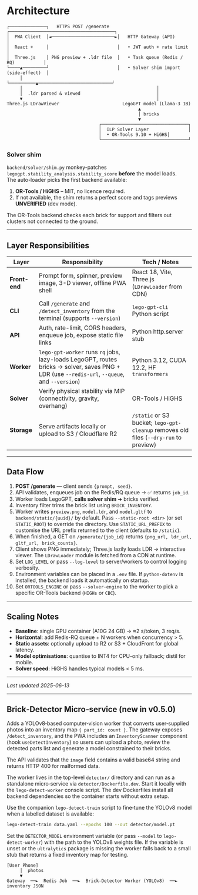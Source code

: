 
# Architecture

```
┌──────────────┐   HTTPS POST /generate   ┌────────────────────────────────────────┐
│  PWA Client  │◄────────────────────────►│   HTTP Gateway (API)                │
│  React +     │                          │   • JWT auth + rate limit                 │
│  Three.js    │ PNG preview + .ldr file  │   • Task queue (Redis / RQ)           │
└────▲─────────┘                          │   • Solver shim import (side-effect)  │
     │                                    └──────────▲────────────────────────────┘
     │                                                   │
     │  .ldr parsed & viewed                             │
     ▼                                                   │
Three.js LDrawViewer                        LegoGPT model (Llama-3 1B)
                                                  ▲
                                                  │ bricks
                                                  ▼
                                   ┌─────────────────────────────────┐
                                   │  ILP Solver Layer               │
                                   │  • OR-Tools 9.10 + HiGHS│
                                   └─────────────────────────────────┘
```

### Solver shim  
`backend/solver/shim.py` monkey-patches  
`legogpt.stability_analysis.stability_score` **before** the model loads.  
The auto-loader picks the first backend available:

1. **OR-Tools / HiGHS** – MIT, no licence required.
2. If not available, the shim returns a perfect score and tags previews
   **UNVERIFIED** (dev mode).

The OR-Tools backend checks each brick for support and filters out
clusters not connected to the ground.

---

## Layer Responsibilities

| Layer      | Responsibility                                                                                 | Tech / Notes |
|------------|-------------------------------------------------------------------------------------------------|--------------|
| **Front-end** | Prompt form, spinner, preview image, 3-D viewer, offline PWA shell                            | React 18, Vite, Three.js (`LDrawLoader` from CDN) |
| **CLI**       | Call `/generate` and `/detect_inventory` from the terminal (supports `--version`)     | `lego-gpt-cli` Python script |
| **API**       | Auth, rate-limit, CORS headers, enqueue job, expose static file links                                       | Python http.server stub |
| **Worker**    | `lego-gpt-worker` runs `rq` jobs, lazy-loads LegoGPT, routes bricks → solver, saves PNG + LDR (use `--redis-url`, `--queue`, and `--version`) | Python 3.12, CUDA 12.2, HF `transformers` |
| **Solver**    | Verify physical stability via MIP (connectivity, gravity, overhang)                           | OR-Tools / HiGHS |
| **Storage**   | Serve artifacts locally or upload to S3 / Cloudflare R2                             | `/static` or S3 bucket; `lego-gpt-cleanup` removes old files (`--dry-run` to preview) |

---

## Data Flow

1. **POST /generate** — client sends `{prompt, seed}`.
2. API validates, enqueues job on the Redis/RQ queue → ✅ returns `job_id`.
3. Worker loads LegoGPT, **calls solver shim** ➜ bricks verified.
4. Inventory filter trims the brick list using `BRICK_INVENTORY`.
5. Worker writes `preview.png`, `model.ldr`, and `model.gltf` to
   `backend/static/{uuid}/` by default. Pass ``--static-root <dir>``
   (or set ``STATIC_ROOT``) to override the directory. Use
   ``STATIC_URL_PREFIX`` to customise the URL prefix returned to the
   client (defaults to ``/static``).
6. When finished, a GET on `/generate/{job_id}` returns `{png_url, ldr_url, gltf_url, brick_counts}`.
7. Client shows PNG immediately; Three.js lazily loads LDR → interactive viewer.
   The `LDrawLoader` module is fetched from a CDN at runtime.
8. Set ``LOG_LEVEL`` or pass ``--log-level`` to server/workers to control logging verbosity.
9. Environment variables can be placed in a ``.env`` file. If
   ``python-dotenv`` is installed, the backend loads it automatically on startup.
10. Set ``ORTOOLS_ENGINE`` or pass ``--solver-engine`` to the worker to pick a
    specific OR-Tools backend (``HIGHs`` or ``CBC``).

---

## Scaling Notes

* **Baseline**: single GPU container (A10G 24 GB) → ≈2 s/token, 3 req/s.  
* **Horizontal**: add Redis-RQ queue + N workers when concurrency > 5.  
* **Static assets**: optionally upload to R2 or S3 + CloudFront for global latency.
* **Model optimisations**: quantise to INT4 for CPU-only fallback; distil for mobile.  
* **Solver speed**: HiGHS handles typical models < 5 ms.

---

_Last updated 2025-06-13_

---

## Brick‑Detector Micro‑service (new in v0.5.0)

Adds a YOLOv8‑based computer‑vision worker that converts user‑supplied photos into an inventory map `{ part_id: count }`. The gateway exposes `/detect_inventory`, and the PWA includes an `InventoryScanner` component (hook `useDetectInventory`) so users can upload a photo, review the detected parts list and generate a model constrained to their bricks.

The API validates that the `image` field contains a valid base64 string and
returns HTTP 400 for malformed data.

The worker lives in the top-level `detector/` directory and can run as a
standalone micro‑service via `detector/Dockerfile.dev`. Start it locally with the
`lego-detect-worker` console script. The dev Dockerfiles install all backend
dependencies so the container starts without extra setup.

Use the companion `lego-detect-train` script to fine‑tune the YOLOv8
model when a labelled dataset is available:

```bash
lego-detect-train data.yaml --epochs 100 --out detector/model.pt
```

Set the `DETECTOR_MODEL` environment variable (or pass ``--model`` to
``lego-detect-worker``) with the path to the YOLOv8 weights file.  If the
variable is unset or the `ultralytics` package is
missing the worker falls back to a small stub that returns a fixed
inventory map for testing.

```
[User Phone]
     │  photos
     ▼
Gateway  ──►  Redis Job  ──►  Brick‑Detector Worker (YOLOv8)  ──►  inventory JSON
```
